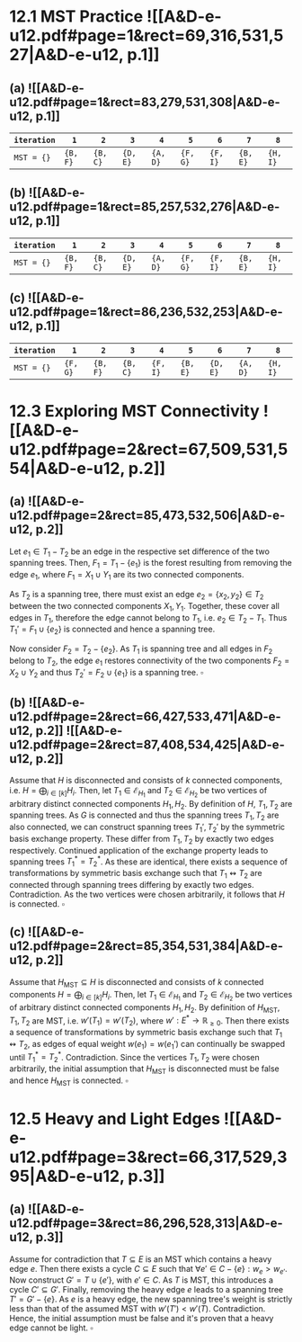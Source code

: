 

# 12.1		MST Practice ![[A&D-e-u12.pdf#page=1&rect=69,316,531,527|A&D-e-u12, p.1]]

## (a) ![[A&D-e-u12.pdf#page=1&rect=83,279,531,308|A&D-e-u12, p.1]]

| `iteration` | `1`      | `2`      | `3`      | `4`      | `5`      | `6`      | `7`      | `8`      |
| ----------- | -------- | -------- | -------- | -------- | -------- | -------- | -------- | -------- |
| `MST = {}`  | `{B, F}` | `{B, C}` | `{D, E}` | `{A, D}` | `{F, G}` | `{F, I}` | `{B, E}` | `{H, I}` |

## (b) ![[A&D-e-u12.pdf#page=1&rect=85,257,532,276|A&D-e-u12, p.1]]

| `iteration` | `1`      | `2`      | `3`      | `4`      | `5`      | `6`      | `7`      | `8`      |
| ----------- | -------- | -------- | -------- | -------- | -------- | -------- | -------- | -------- |
| `MST = {}`  | `{B, F}` | `{B, C}` | `{D, E}` | `{A, D}` | `{F, G}` | `{F, I}` | `{B, E}` | `{H, I}` |

## (c) ![[A&D-e-u12.pdf#page=1&rect=86,236,532,253|A&D-e-u12, p.1]]

| `iteration` | `1`      | `2`      | `3`      | `4`      | `5`      | `6`      | `7`      | `8`      |
| ----------- | -------- | -------- | -------- | -------- | -------- | -------- | -------- | -------- |
| `MST = {}`  | `{F, G}` | `{B, F}` | `{B, C}` | `{F, I}` | `{B, E}` | `{D, E}` | `{A, D}` | `{H, I}` |

<div class="page-break" style="page-break-before: always;"></div>

# 12.3		Exploring MST Connectivity ![[A&D-e-u12.pdf#page=2&rect=67,509,531,554|A&D-e-u12, p.2]]

## (a) ![[A&D-e-u12.pdf#page=2&rect=85,473,532,506|A&D-e-u12, p.2]]

Let $e_{1} \in T_{1} - T_{2}$ be an edge in the respective set difference of the two spanning trees. Then, $F_{1} = T_{1} - \{ e_{1} \}$ is the forest resulting from removing the edge $e_{1}$, where $F_{1}  = X_{1} \cup Y_{1}$ are its two connected components.

As $T_{2}$ is a spanning tree, there must exist an edge $e_{2} = \{ x_{2}, y_{2} \} \in T_{2}$ between the two connected components $X_{1}, Y_{1}$. Together, these cover all edges in $T_{1}$, therefore the edge cannot belong to $T_{1}$, i.e. $e_{2} \in T_{2} - T_{1}$. Thus $T_{1}' = F_{1} \cup \{ e_{2} \}$ is connected and hence a spanning tree.

Now consider $F_{2} = T_{2} - \{ e_{2} \}$. As $T_{1}$ is spanning tree and all edges in $F_{2}$ belong to $T_{2}$, the edge $e_{1}$ restores connectivity of the two components $F_{2} = X_{2} \cup Y_{2}$ and thus $T_{2}' = F_{2} \cup \{ e_{1} \}$ is a spanning tree.
$\square$

## (b) ![[A&D-e-u12.pdf#page=2&rect=66,427,533,471|A&D-e-u12, p.2]] ![[A&D-e-u12.pdf#page=2&rect=87,408,534,425|A&D-e-u12, p.2]]

Assume that $H$ is disconnected and consists of $k$ connected components, i.e. $H = \bigoplus_{i \in [k]} H_{i}$. Then, let $T_{1} \in \mathcal{E}_{H_{1}}$ and $T_{2} \in \mathcal{E}_{H_{2}}$ be two vertices of arbitrary distinct connected components $H_{1}, H_{2}$. By definition of $H$, $T_{1}, T_{2}$ are spanning trees. As $G$ is connected and thus the spanning trees $T_{1}, T_{2}$ are also connected, we can construct spanning trees $T_{1}', T_{2}'$ by the symmetric basis exchange property. These differ from $T_{1}, T_{2}$ by exactly two edges respectively. Continued application of the exchange property leads to spanning trees $T_{1}^{*} = T_{2}^{*}$. As these are identical, there exists a sequence of transformations by symmetric basis exchange such that $T_{1} \leftrightsquigarrow T_{2}$ are connected through spanning trees differing by exactly two edges. Contradiction. As the two vertices were chosen arbitrarily, it follows that $H$ is connected.
$\square$

## (c) ![[A&D-e-u12.pdf#page=2&rect=85,354,531,384|A&D-e-u12, p.2]]

Assume that $H_{\mathrm{MST}} \subseteq H$ is disconnected and consists of $k$ connected components $H = \bigoplus_{i \in [k]} H_{i}$. Then, let $T_{1} \in \mathcal{E}_{H_{1}}$ and $T_{2} \in \mathcal{E}_{H_{2}}$ be two vertices of arbitrary distinct connected components $H_{1}, H_{2}$. By definition of $H_{\mathrm{MST}}$, $T_{1}, T_{2}$ are MST, i.e. $w'(T_{1}) = w'(T_{2})$, where $w' : E^{*} \to \mathbb{R}_{\geq 0}$. Then there exists a sequence of transformations by symmetric basis exchange such that $T_{1} \leftrightsquigarrow T_{2}$, as edges of equal weight $w(e_{1}) = w(e_{1}')$ can continually be swapped until $T_{1}^{*} = T_{2}^{*}$. Contradiction. Since the vertices $T_{1}, T_{2}$ were chosen arbitrarily, the initial assumption that $H_{\mathrm{MST}}$ is disconnected must be false and hence $H_{\mathrm{MST}}$ is connected.
$\square$

<div class="page-break" style="page-break-before: always;"></div>

# 12.5		Heavy and Light Edges ![[A&D-e-u12.pdf#page=3&rect=66,317,529,395|A&D-e-u12, p.3]]

## (a) ![[A&D-e-u12.pdf#page=3&rect=86,296,528,313|A&D-e-u12, p.3]]

Assume for contradiction that $T \subseteq E$ is an MST which contains a heavy edge $e$. Then there exists a cycle $C \subseteq E$ such that $\forall e' \in C - \{ e \} : w_{e} > w_{e'}$. Now construct $G' = T \cup \{ e' \}$, with $e' \in C$. As $T$ is MST, this introduces a cycle $C' \subseteq G'$. Finally, removing the heavy edge $e$ leads to a spanning tree $T' = G' - \{ e \}$. As $e$ is a heavy edge, the new spanning tree's weight is strictly less than that of the assumed MST with $w'(T') < w'(T)$. Contradiction. Hence, the initial assumption must be false and it's proven that a heavy edge cannot be light.
$\square$
